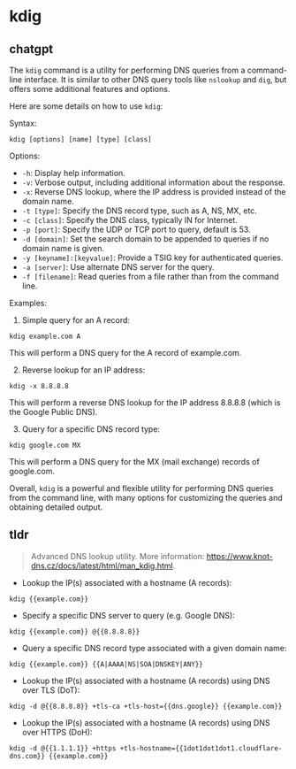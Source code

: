# kdig 
## chatgpt 
The `kdig` command is a utility for performing DNS queries from a command-line interface. It is similar to other DNS query tools like `nslookup` and `dig`, but offers some additional features and options.

Here are some details on how to use `kdig`:

Syntax:
```
kdig [options] [name] [type] [class]
```

Options:
- `-h`: Display help information.
- `-v`: Verbose output, including additional information about the response.
- `-x`: Reverse DNS lookup, where the IP address is provided instead of the domain name.
- `-t [type]`: Specify the DNS record type, such as A, NS, MX, etc.
- `-c [class]`: Specify the DNS class, typically IN for Internet.
- `-p [port]`: Specify the UDP or TCP port to query, default is 53.
- `-d [domain]`: Set the search domain to be appended to queries if no domain name is given.
- `-y [keyname]:[keyvalue]`: Provide a TSIG key for authenticated queries.
- `-a [server]`: Use alternate DNS server for the query.
- `-f [filename]`: Read queries from a file rather than from the command line.

Examples:

1. Simple query for an A record:
```
kdig example.com A
```
This will perform a DNS query for the A record of example.com.

2. Reverse lookup for an IP address:
```
kdig -x 8.8.8.8
```
This will perform a reverse DNS lookup for the IP address 8.8.8.8 (which is the Google Public DNS).

3. Query for a specific DNS record type:
```
kdig google.com MX
```
This will perform a DNS query for the MX (mail exchange) records of google.com.

Overall, `kdig` is a powerful and flexible utility for performing DNS queries from the command line, with many options for customizing the queries and obtaining detailed output. 

## tldr 
 
> Advanced DNS lookup utility.
> More information: <https://www.knot-dns.cz/docs/latest/html/man_kdig.html>.

- Lookup the IP(s) associated with a hostname (A records):

`kdig {{example.com}}`

- Specify a specific DNS server to query (e.g. Google DNS):

`kdig {{example.com}} @{{8.8.8.8}}`

- Query a specific DNS record type associated with a given domain name:

`kdig {{example.com}} {{A|AAAA|NS|SOA|DNSKEY|ANY}}`

- Lookup the IP(s) associated with a hostname (A records) using DNS over TLS (DoT):

`kdig -d @{{8.8.8.8}} +tls-ca +tls-host={{dns.google}} {{example.com}}`

- Lookup the IP(s) associated with a hostname (A records) using DNS over HTTPS (DoH):

`kdig -d @{{1.1.1.1}} +https +tls-hostname={{1dot1dot1dot1.cloudflare-dns.com}} {{example.com}}`
